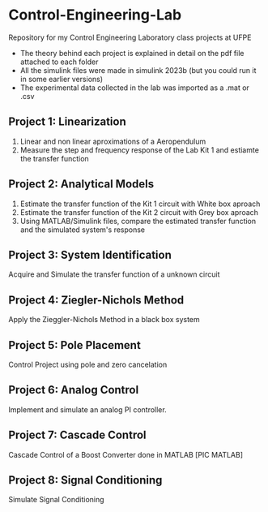 # Control-Engineering-Lab
Repository for my Control Engineering Laboratory class projects at UFPE
- The theory behind each project is explained in detail on the pdf file attached to each folder
- All the simulink files were made in simulink 2023b (but you could run it in some earlier versions)
- The experimental data collected in the lab was imported as a  .mat or .csv

## Project 1: Linearization
1. Linear and non linear aproximations of a Aeropendulum
2. Measure the step and frequency response of the Lab Kit 1 and estiamte the transfer function 

## Project 2: Analytical Models
1. Estimate the transfer function of the Kit 1 circuit with White box aproach
2. Estimate the transfer function of the Kit 2 circuit with Grey box aproach
3. Using MATLAB/Simulink files, compare the estimated transfer function and the simulated system's response

## Project 3: System Identification
Acquire and Simulate the transfer function of a unknown circuit 

## Project 4: Ziegler-Nichols Method
Apply the Zieggler-Nichols Method in a black box system

## Project 5: Pole Placement
Control Project using pole and zero cancelation

## Project 6: Analog Control
Implement and simulate an analog PI controller.

## Project 7: Cascade Control
Cascade Control of a Boost Converter done in MATLAB
[PIC MATLAB]

## Project 8: Signal Conditioning
Simulate Signal Conditioning

